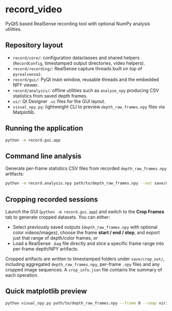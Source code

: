 # record_video

PyQt5 based RealSense recording tool with optional NumPy analysis utilities.

## Repository layout

- `record/core/`: configuration dataclasses and shared helpers (`RecordConfig`,
  timestamped output directories, video helpers).
- `record/recording/`: RealSense capture threads built on top of `pyrealsense2`.
- `record/gui/`: PyQt main window, reusable threads and the embedded NPY viewer.
- `record/analysis/`: offline utilities such as `analyze_npy` producing CSV
  statistics from saved depth frames.
- `ui/`: Qt Designer `.ui` files for the GUI layout.
- `visual_npy.py`: lightweight CLI to preview `depth_raw_frames.npy` files via
  Matplotlib.

## Running the application

```bash
python -m record.gui.app
```

## Command line analysis

Generate per-frame statistics CSV files from recorded `depth_raw_frames.npy`
artifacts:

```bash
python -m record.analysis.npy path/to/depth_raw_frames.npy --out save/npy_analysis_out
```

## Cropping recorded sessions

Launch the GUI (`python -m record.gui.app`) and switch to the **Crop Frames** tab
to generate cropped datasets. You can either:

- Select previously saved outputs (`depth_raw_frames.npy` with optional color
  videos/images), choose the frame **start / end / step**, and export just that
  range of depth/color frames, or
- Load a RealSense `.bag` file directly and slice a specific frame range into
  per-frame depth/NPY artifacts.

Cropped artifacts are written to timestamped folders under
`save/crop_out/`, including aggregated `depth_raw_frames.npy`, per-frame
`.npy` files and any cropped image sequences. A `crop_info.json` file contains
the summary of each operation.

## Quick matplotlib preview

```bash
python visual_npy.py path/to/depth_raw_frames.npy --frame 0 --cmap viridis
```
